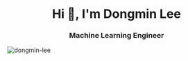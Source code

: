 <h1 align="center">Hi 👋, I'm Dongmin Lee</h1>
<h3 align="center">Machine Learning Engineer</h3>

<p align="left"> <img src="https://komarev.com/ghpvc/?username=dongmin-lee" alt="dongmin-lee" /> </p>

<!--
**dongminlee94/dongminlee94** is a ✨ _special_ ✨ repository because its `README.md` (this file) appears on your GitHub profile.

Here are some ideas to get you started:

- 🔭 I’m currently working on ...
- 🌱 I’m currently learning ...
- 👯 I’m looking to collaborate on ...
- 🤔 I’m looking for help with ...
- 💬 Ask me about ...
- 📫 How to reach me: ...
- 😄 Pronouns: ...
- ⚡ Fun fact: ...
-->
